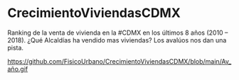 # CrecimientoViviendasCDMX

Ranking de la venta de vivienda en la #CDMX en los últimos 8 años (2010 – 2018).
¿Qué Alcaldías ha vendido mas viviendas? Los avalúos nos dan una pista. 


https://github.com/FisicoUrbano/CrecimientoViviendasCDMX/blob/main/Av_año.gif
